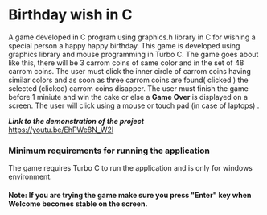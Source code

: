# Birthday wish in C

A game developed in C program using graphics.h library in C for wishing a special person a happy happy birthday. This game is developed using graphics library and mouse programming in Turbo C. The game goes about like this, there will be 3 carrom coins of same color and in the set of 48 carrom coins. The user must click the inner circle of carrom coins having similar colors and as soon as three carrom coins are found( clicked ) the selected (clicked) carrom coins disapper. The user must finish the game before 1 miniute and win the cake or else a **Game Over** is displayed on a screen. The user will click using a mouse or touch pad (in case of laptops) .

***Link to the demonstration of the project***</br>
https://youtu.be/EhPWe8N_W2I

### Minimum requirements for running the application

The game requires Turbo C to run the application and is only for windows environment. 

#### Note: If you are trying the game make sure you press "Enter" key when Welcome becomes stable on the screen.
